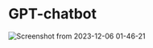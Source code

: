 # GPT-chatbot
![Screenshot from 2023-12-06 01-46-21](https://github.com/arponmandal/GPT-chatbot/assets/65154323/4606c949-8bf4-4e3d-975f-eca48409b524)
